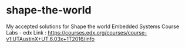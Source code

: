 # shape-the-world
My accepted solutions for Shape the world Embedded Systems Course Labs - edx Link : https://courses.edx.org/courses/course-v1:UTAustinX+UT.6.03x+1T2016/info
